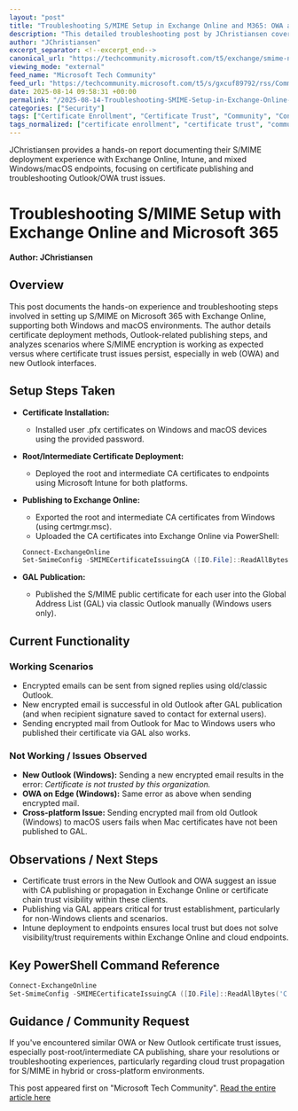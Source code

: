 ```yaml
---
layout: "post"
title: "Troubleshooting S/MIME Setup in Exchange Online and M365: OWA and Outlook Certificate Issues"
description: "This detailed troubleshooting post by JChristiansen covers challenges encountered during the deployment and configuration of S/MIME on Microsoft 365 Exchange Online, specifically addressing cross-platform certificate publishing and related errors in Outlook (Windows and Mac) as well as OWA. It outlines steps taken for certificate enrollment, Intune deployment, Exchange Online configuration, and current working scenarios, along with cases where certificate trust errors block encrypted email functionality."
author: "JChristiansen"
excerpt_separator: <!--excerpt_end-->
canonical_url: "https://techcommunity.microsoft.com/t5/exchange/smime-not-working-in-owa/m-p/4443230#M16650"
viewing_mode: "external"
feed_name: "Microsoft Tech Community"
feed_url: "https://techcommunity.microsoft.com/t5/s/gxcuf89792/rss/Community"
date: 2025-08-14 09:58:31 +00:00
permalink: "/2025-08-14-Troubleshooting-SMIME-Setup-in-Exchange-Online-and-M365-OWA-and-Outlook-Certificate-Issues.html"
categories: ["Security"]
tags: ["Certificate Enrollment", "Certificate Trust", "Community", "Connect ExchangeOnline", "Email Security", "Encryption", "Exchange Online", "GAL", "Intermediate Certificate", "Intune", "Macos", "Microsoft 365", "Outlook", "OWA", "PowerShell", "Root Certificate", "S/MIME", "Security", "SMIMECertificateIssuingCA", "Windows"]
tags_normalized: ["certificate enrollment", "certificate trust", "community", "connect exchangeonline", "email security", "encryption", "exchange online", "gal", "intermediate certificate", "intune", "macos", "microsoft 365", "outlook", "owa", "powershell", "root certificate", "s slash mime", "security", "smimecertificateissuingca", "windows"]
---
```


JChristiansen provides a hands-on report documenting their S/MIME deployment experience with Exchange Online, Intune, and mixed Windows/macOS endpoints, focusing on certificate publishing and troubleshooting Outlook/OWA trust issues.<!--excerpt_end-->

# Troubleshooting S/MIME Setup with Exchange Online and Microsoft 365

**Author: JChristiansen**

## Overview

This post documents the hands-on experience and troubleshooting steps involved in setting up S/MIME on Microsoft 365 with Exchange Online, supporting both Windows and macOS environments. The author details certificate deployment methods, Outlook-related publishing steps, and analyzes scenarios where S/MIME encryption is working as expected versus where certificate trust issues persist, especially in web (OWA) and new Outlook interfaces.

## Setup Steps Taken

- **Certificate Installation:**
    - Installed user .pfx certificates on Windows and macOS devices using the provided password.
- **Root/Intermediate Certificate Deployment:**
    - Deployed the root and intermediate CA certificates to endpoints using Microsoft Intune for both platforms.
- **Publishing to Exchange Online:**
    - Exported the root and intermediate CA certificates from Windows (using certmgr.msc).
    - Uploaded the CA certificates into Exchange Online via PowerShell:

    ```powershell
    Connect-ExchangeOnline
    Set-SmimeConfig -SMIMECertificateIssuingCA ([IO.File]::ReadAllBytes('C:\Temp\certificate\_CA.sst'))
    ```

- **GAL Publication:**
    - Published the S/MIME public certificate for each user into the Global Address List (GAL) via classic Outlook manually (Windows users only).

## Current Functionality

### Working Scenarios

- Encrypted emails can be sent from signed replies using old/classic Outlook.
- New encrypted email is successful in old Outlook after GAL publication (and when recipient signature saved to contact for external users).
- Sending encrypted mail from Outlook for Mac to Windows users who published their certificate via GAL also works.

### Not Working / Issues Observed

- **New Outlook (Windows):** Sending a new encrypted email results in the error: *Certificate is not trusted by this organization.*
- **OWA on Edge (Windows):** Same error as above when sending encrypted mail.
- **Cross-platform Issue:** Sending encrypted mail from old Outlook (Windows) to macOS users fails when Mac certificates have not been published to GAL.

## Observations / Next Steps

- Certificate trust errors in the New Outlook and OWA suggest an issue with CA publishing or propagation in Exchange Online or certificate chain trust visibility within these clients.
- Publishing via GAL appears critical for trust establishment, particularly for non-Windows clients and scenarios.
- Intune deployment to endpoints ensures local trust but does not solve visibility/trust requirements within Exchange Online and cloud endpoints.

## Key PowerShell Command Reference

```powershell
Connect-ExchangeOnline
Set-SmimeConfig -SMIMECertificateIssuingCA ([IO.File]::ReadAllBytes('C:\Temp\certificate\_CA.sst'))
```

## Guidance / Community Request

If you've encountered similar OWA or New Outlook certificate trust issues, especially post-root/intermediate CA publishing, share your resolutions or troubleshooting experiences, particularly regarding cloud trust propagation for S/MIME in hybrid or cross-platform environments.

This post appeared first on "Microsoft Tech Community". [Read the entire article here](https://techcommunity.microsoft.com/t5/exchange/smime-not-working-in-owa/m-p/4443230#M16650)
